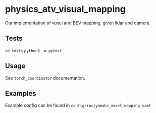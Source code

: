 # physics_atv_visual_mapping

Our implementation of voxel and BEV mapping, given lidar and camera.

## Tests

```cd tests```
```python3 -m pytest```

## Usage

See ```torch_coordinator``` documentation. 

## Examples

Example config can be found in ```config/ros/yamaha_voxel_mapping.yaml```